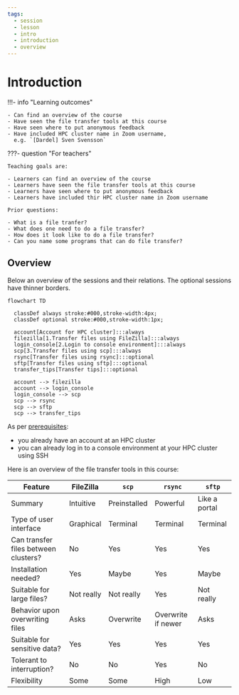 ```yaml
---
tags:
  - session
  - lesson
  - intro
  - introduction
  - overview
---
```


# Introduction

!!!- info "Learning outcomes"

    - Can find an overview of the course
    - Have seen the file transfer tools at this course
    - Have seen where to put anonymous feedback
    - Have included HPC cluster name in Zoom username,
      e.g. `[Dardel] Sven Svensson`

???- question "For teachers"

    Teaching goals are:

    - Learners can find an overview of the course
    - Learners have seen the file transfer tools at this course
    - Learners have seen where to put anonymous feedback
    - Learners have included thir HPC cluster name in Zoom username

    Prior questions:

    - What is a file tranfer?
    - What does one need to do a file transfer?
    - How does it look like to do a file transfer?
    - Can you name some programs that can do file transfer?

## Overview

Below an overview of the sessions and their relations.
The optional sessions have thinner borders.

```mermaid
flowchart TD

  classDef always stroke:#000,stroke-width:4px;
  classDef optional stroke:#000,stroke-width:1px;

  account[Account for HPC cluster]:::always
  filezilla[1.Transfer files using FileZilla]:::always
  login_console[2.Login to console environment]:::always
  scp[3.Transfer files using scp]:::always
  rsync[Transfer files using rsync]:::optional
  sftp[Transfer files using sftp]:::optional
  transfer_tips[Transfer tips]:::optional

  account --> filezilla
  account --> login_console
  login_console --> scp
  scp --> rsync
  scp --> sftp
  scp --> transfer_tips
```

As per [prerequisites](../prereqs/README.md):

- you already have an account at an HPC cluster
- you can already log in to a console environment at your HPC cluster
  using SSH

Here is an overview of the file transfer tools in this course:

<!-- markdownlint-disable MD013 --><!-- Tables cannot be split up over lines, hence will break 80 characters per line -->

Feature                                | FileZilla                | `scp`                        | `rsync`                       | `sftp`
---------------------------------------|--------------------------|------------------------------|-------------------------------|------------------------------
Summary                                | Intuitive                | Preinstalled                 | Powerful                      | Like a portal
Type of user interface                 | Graphical                | Terminal                     | Terminal                      | Terminal
Can transfer files between clusters?   | No                       | Yes                          | Yes                           | Yes
Installation needed?                   | Yes                      | Maybe                        | Yes                           | Maybe
Suitable for large files?              | Not really               | Not really                   | Yes                           | Not really
Behavior upon overwriting files        | Asks                     | Overwrite                    | Overwrite if newer            | Asks
Suitable for sensitive data?           | Yes                      | Yes                          | Yes                           | Yes
Tolerant to interruption?              | No                       | No                           | Yes                           | No
Flexibility                            | Some                     | Some                         | High                          | Low

<!-- markdownlint-enable MD013 -->

